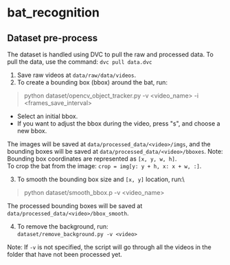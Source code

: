 # bat_recognition

## Dataset pre-process

The dataset is handled using DVC to pull the raw and processed data. To pull the data, use the command:
`dvc pull data.dvc`

1. Save raw videos at `data/raw/data/videos`.
2. To create a bounding box (bbox) around the bat, run:
>python dataset/opencv_object_tracker.py -v <video_name> -i <frames_save_interval>
   - Select an initial bbox.
   - If you want to adjust the bbox during the video, press "s", and choose a new bbox.

The images will be saved at `data/processed_data/<video>/imgs`, and the bounding boxes will be saved at `data/processed_data/<video>/bboxes`.
Note: Bounding box coordinates are represented as `[x, y, w, h]`.\
To crop the bat from the image: `crop = img[y: y + h, x: x + w, :]`.

3. To smooth the bounding box size and `[x, y]` location, run:\
>python dataset/smooth_bbox.p -v <video_name>

The processed bounding boxes will be saved at `data/processed_data/<video>/bbox_smooth`.

4. To remove the background, run:\
`dataset/remove_background.py -v <video>`

Note: If `-v` is not specified, the script will go through all the videos in the folder that have not been processed yet.
